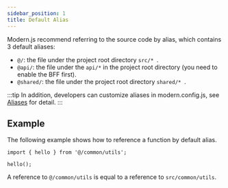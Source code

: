 ```yaml
---
sidebar_position: 1
title: Default Alias
---
```


Modern.js recommend referring to the source code by alias, which contains 3 default aliases:
- `@/`: the file under the project root directory `src/* `.
- `@api/`: the file under the `api/*` in the project root directory (you need to enable the BFF first).
- `@shared/`: the file under the project root directory `shared/* `.

:::tip
In addition, developers can customize aliases in modern.config.js, see [Aliases](/docs/configure/app/source/alias) for detail.
:::


## Example

The following example shows how to reference a function by default alias.

```tsx
import { hello } from '@/common/utils';

hello();
```
A reference to `@/common/utils` is equal to a reference to `src/common/utils`.
